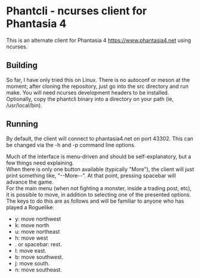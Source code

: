# Phantcli - ncurses client for Phantasia 4

This is an alternate client for Phantasia 4 <https://www.phantasia4.net> using ncurses.

## Building
So far, I have only tried this on Linux. There is no autoconf or meson at the moment; after cloning the repository, just go into the src directory and run make. You will need ncurses development headers to be installed. Optionally, copy the phantcli binary into a directory on your path (ie, /usr/local/bin).

## Running
By default, the client will connect to phantasia4.net on port 43302. This can be changed via the -h and -p command line options.

Much of the interface is menu-driven and should be self-explanatory, but a few things need explaining.  
When there is only one button available (typically "More"), the client will just print something like, "--More--". At that point, pressing spacebar will advance the game.  
For the main menu (when not fighting a monster, inside a trading post, etc), it is possible to move, in addition to selecting one of the presented options. The keys to do this are as follows and will be familiar to anyone who has played a Roguelike:
* y: move northwest
* k: move north
* u: move northeast
* h: move west
* . or spacebar: rest.
* l: move east.
* b: move southwest.
* j: move south.
* n: move southeast.
